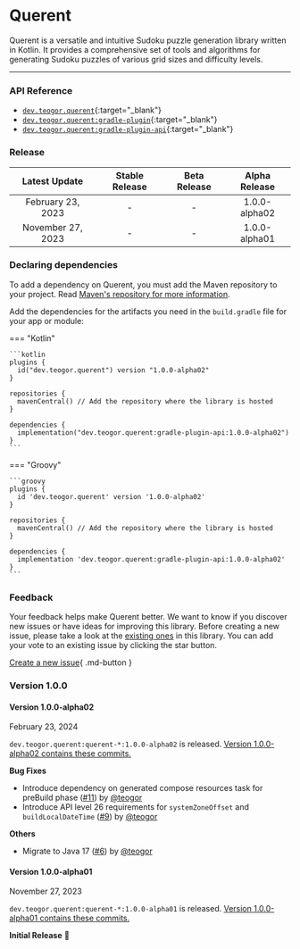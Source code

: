 [//]: # (This file was automatically generated - do not edit)

# Querent

Querent is a versatile and intuitive Sudoku puzzle generation library written in Kotlin. It
provides a comprehensive set of tools and algorithms for generating Sudoku puzzles of various grid
sizes and difficulty levels.

---

### API Reference

* [`dev.teogor.querent`](../html/){:target="_blank"}
* [`dev.teogor.querent:gradle-plugin`](../html/gradle-plugin){:target="_blank"}
* [`dev.teogor.querent:gradle-plugin-api`](../html/gradle-plugin-api){:target="_blank"}

### Release

|   Latest Update   | Stable Release | Beta Release | Alpha Release |
|:-----------------:|:--------------:|:------------:|:-------------:|
| February 23, 2023 |       -        |      -       | 1.0.0-alpha02 |
| November 27, 2023 |       -        |      -       | 1.0.0-alpha01 |

### Declaring dependencies

To add a dependency on Querent, you must add the Maven repository to your project.
Read [Maven's repository for more information](https://repo.maven.apache.org/maven2/).

Add the dependencies for the artifacts you need in the `build.gradle` file for your app or module:

=== "Kotlin"

    ```kotlin
    plugins {
      id("dev.teogor.querent") version "1.0.0-alpha02"
    }

    repositories {
      mavenCentral() // Add the repository where the library is hosted
    }

    dependencies {
      implementation("dev.teogor.querent:gradle-plugin-api:1.0.0-alpha02")
    }
    ```

=== "Groovy"

    ```groovy
    plugins {
      id 'dev.teogor.querent' version '1.0.0-alpha02'
    }

    repositories {
      mavenCentral() // Add the repository where the library is hosted
    }

    dependencies {
      implementation 'dev.teogor.querent:gradle-plugin-api:1.0.0-alpha02'
    }
    ```

### Feedback

Your feedback helps make Querent better. We want to know if you discover new issues or have ideas
for improving this library. Before creating a new issue, please take a look at
the [existing ones](https://github.com/teogor/querent) in this library. You can add your vote to
an
existing issue by clicking the star button.

[Create a new issue](https://github.com/teogor/querent/issues/new){ .md-button }

### Version 1.0.0

#### Version 1.0.0-alpha02

February 23, 2024

`dev.teogor.querent:querent-*:1.0.0-alpha02` is
released. [Version 1.0.0-alpha02 contains these commits.](https://github.com/teogor/querent/compare/1.0.0-alpha01...1.0.0-alpha02)

**Bug Fixes**

* Introduce dependency on generated compose resources task for preBuild
  phase ([#11](https://github.com/teogor/querent/pull/11)) by [@teogor](https://github.com/teogor)
* Introduce API level 26 requirements for `systemZoneOffset`
  and `buildLocalDateTime` ([#9](https://github.com/teogor/querent/pull/9))
  by [@teogor](https://github.com/teogor)

**Others**

* Migrate to Java 17 ([#6](https://github.com/teogor/querent/pull/6))
  by [@teogor](https://github.com/teogor)

#### Version 1.0.0-alpha01

November 27, 2023

`dev.teogor.querent:querent-*:1.0.0-alpha01` is
released. [Version 1.0.0-alpha01 contains these commits.](https://github.com/teogor/querent/commits/1.0.0-alpha01)

**Initial Release** 🎊
